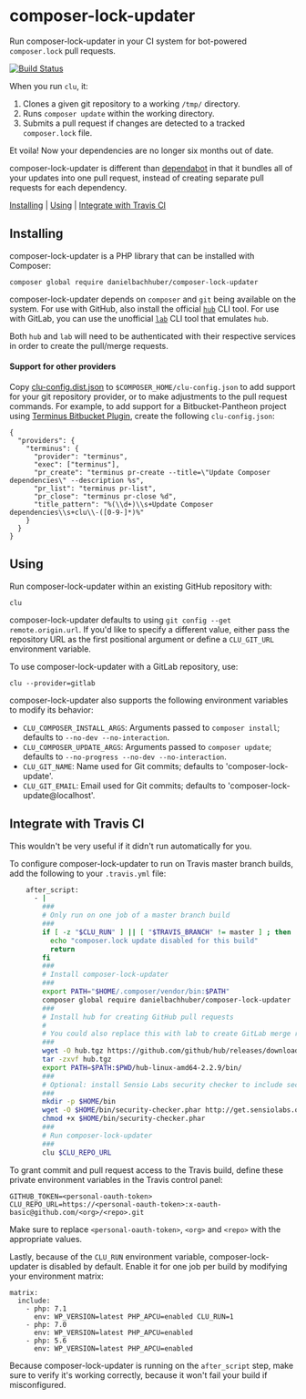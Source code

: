 composer-lock-updater
=====================

Run composer-lock-updater in your CI system for bot-powered `composer.lock` pull requests.

[![Build Status](https://travis-ci.org/danielbachhuber/composer-lock-updater.svg?branch=master)](https://travis-ci.org/danielbachhuber/composer-lock-updater)

When you run `clu`, it:

1. Clones a given git repository to a working `/tmp/` directory.
2. Runs `composer update` within the working directory.
3. Submits a pull request if changes are detected to a tracked `composer.lock` file.

Et voila! Now your dependencies are no longer six months out of date.

composer-lock-updater is different than [dependabot](https://dependabot.com/) in that it bundles all of your updates into one pull request, instead of creating separate pull requests for each dependency.

[Installing](#installing) | [Using](#using) | [Integrate with Travis CI](#use-with-travis-ci)

## Installing

composer-lock-updater is a PHP library that can be installed with Composer:

    composer global require danielbachhuber/composer-lock-updater

composer-lock-updater depends on `composer` and `git` being available on the system. For use with GitHub, also install the official [`hub`](https://github.com/github/hub) CLI tool. For use with GitLab, you can use the unofficial [`lab`](https://github.com/zaquestion/lab) CLI tool that emulates `hub`.

Both `hub` and `lab` will need to be authenticated with their respective services in order to create the pull/merge requests.

#### Support for other providers
Copy [clu-config.dist.json](clu-config.dist.json) to `$COMPOSER_HOME/clu-config.json` to add support for your git repository provider, or to make adjustments to the pull request commands. For example, to add support for a Bitbucket-Pantheon project using [Terminus Bitbucket Plugin](https://github.com/aaronbauman/terminus-bitbucket-plugin), create the following `clu-config.json`:
```
{
  "providers": {
    "terminus": {
      "provider": "terminus",
      "exec": ["terminus"],
      "pr_create": "terminus pr-create --title=\"Update Composer dependencies\" --description %s",
      "pr_list": "terminus pr-list",
      "pr_close": "terminus pr-close %d",
      "title_pattern": "%(\\d+)\\s+Update Composer dependencies\\s+clu\\-([0-9-]*)%"
    }
  }
}
```

## Using

Run composer-lock-updater within an existing GitHub repository with:

    clu

composer-lock-updater defaults to using `git config --get remote.origin.url`. If you'd like to specify a different value, either pass the repository URL as the first positional argument or define a `CLU_GIT_URL` environment variable.

To use composer-lock-updater with a GitLab repository, use:

    clu --provider=gitlab

composer-lock-updater also supports the following environment variables to modify its behavior:

* `CLU_COMPOSER_INSTALL_ARGS`: Arguments passed to `composer install`; defaults to `--no-dev --no-interaction`.
* `CLU_COMPOSER_UPDATE_ARGS`: Arguments passed to `composer update`; defaults to `--no-progress --no-dev --no-interaction`.
* `CLU_GIT_NAME`: Name used for Git commits; defaults to 'composer-lock-update'.
* `CLU_GIT_EMAIL`: Email used for Git commits; defaults to 'composer-lock-update@localhost'.

## Integrate with Travis CI

This wouldn't be very useful if it didn't run automatically for you.

To configure composer-lock-updater to run on Travis master branch builds, add the following to your `.travis.yml` file:

```bash
    after_script:
      - |
        ###
        # Only run on one job of a master branch build
        ###
        if [ -z "$CLU_RUN" ] || [ "$TRAVIS_BRANCH" != master ] ; then
          echo "composer.lock update disabled for this build"
          return
        fi
        ###
        # Install composer-lock-updater
        ###
        export PATH="$HOME/.composer/vendor/bin:$PATH"
        composer global require danielbachhuber/composer-lock-updater
        ###
        # Install hub for creating GitHub pull requests
        #
        # You could also replace this with lab to create GitLab merge requests.
        ###
        wget -O hub.tgz https://github.com/github/hub/releases/download/v2.2.9/hub-linux-amd64-2.2.9.tgz
        tar -zxvf hub.tgz
        export PATH=$PATH:$PWD/hub-linux-amd64-2.2.9/bin/
        ###
        # Optional: install Sensio Labs security checker to include security advisories in PR comments
        ###
        mkdir -p $HOME/bin
        wget -O $HOME/bin/security-checker.phar http://get.sensiolabs.org/security-checker.phar
        chmod +x $HOME/bin/security-checker.phar 
        ###
        # Run composer-lock-updater
        ###
        clu $CLU_REPO_URL
```

To grant commit and pull request access to the Travis build, define these private environment variables in the Travis control panel:

    GITHUB_TOKEN=<personal-oauth-token>
    CLU_REPO_URL=https://<personal-oauth-token>:x-oauth-basic@github.com/<org>/<repo>.git

Make sure to replace `<personal-oauth-token>`, `<org>` and `<repo>` with the appropriate values.

Lastly, because of the `CLU_RUN` environment variable, composer-lock-updater is disabled by default. Enable it for one job per build by modifying your environment matrix:

    matrix:
      include:
        - php: 7.1
          env: WP_VERSION=latest PHP_APCU=enabled CLU_RUN=1
        - php: 7.0
          env: WP_VERSION=latest PHP_APCU=enabled
        - php: 5.6
          env: WP_VERSION=latest PHP_APCU=enabled

Because composer-lock-updater is running on the `after_script` step, make sure to verify it's working correctly, because it won't fail your build if misconfigured.
